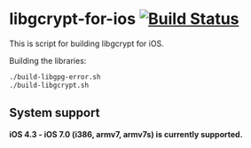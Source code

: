 # libgcrypt-for-ios [![Build Status](https://travis-ci.org/x2on/libgcrypt-for-ios.png)](https://travis-ci.org/x2on/libgcrypt-for-ios)

This is script for building libgcrypt for iOS.

Building the libraries:

```bash
./build-libgpg-error.sh
./build-libgcrypt.sh
```

## System support
**iOS 4.3 - iOS 7.0 (i386, armv7, armv7s) is currently supported.**
